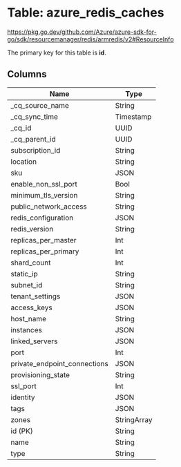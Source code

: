 # Table: azure_redis_caches

https://pkg.go.dev/github.com/Azure/azure-sdk-for-go/sdk/resourcemanager/redis/armredis/v2#ResourceInfo

The primary key for this table is **id**.



## Columns
| Name          | Type          |
| ------------- | ------------- |
|_cq_source_name|String|
|_cq_sync_time|Timestamp|
|_cq_id|UUID|
|_cq_parent_id|UUID|
|subscription_id|String|
|location|String|
|sku|JSON|
|enable_non_ssl_port|Bool|
|minimum_tls_version|String|
|public_network_access|String|
|redis_configuration|JSON|
|redis_version|String|
|replicas_per_master|Int|
|replicas_per_primary|Int|
|shard_count|Int|
|static_ip|String|
|subnet_id|String|
|tenant_settings|JSON|
|access_keys|JSON|
|host_name|String|
|instances|JSON|
|linked_servers|JSON|
|port|Int|
|private_endpoint_connections|JSON|
|provisioning_state|String|
|ssl_port|Int|
|identity|JSON|
|tags|JSON|
|zones|StringArray|
|id (PK)|String|
|name|String|
|type|String|